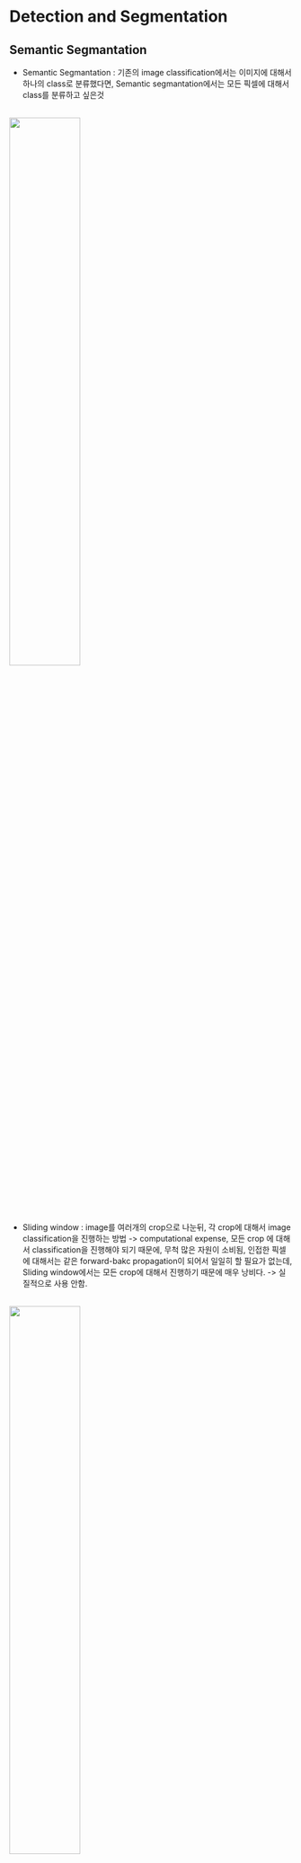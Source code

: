 # Detection and Segmentation

## Semantic Segmantation
- Semantic Segmantation : 기존의 image classification에서는 이미지에 대해서 하나의 class로 분류했다면, Semantic segmantation에서는 모든 픽셀에 대해서 class를 분류하고 싶은것
<br>
<img src="https://user-images.githubusercontent.com/48700102/118393673-37e63b00-b67b-11eb-85ac-92eacdbddbf1.png" width="50%">
<br>

- Sliding window : image를 여러개의 crop으로 나눈뒤, 각 crop에 대해서 image classification을 진행하는 방법 -> computational expense, 모든 crop 에 대해서 classification을 진행해야 되기 때문에, 무척 많은 자원이 소비됨, 인접한 픽셀에 대해서는 같은 forward-bakc propagation이 되어서 일일히 할 필요가 없는데, Sliding window에서는 모든 crop에 대해서 진행하기 때문에 매우 낭비다. -> 실질적으로 사용 안함.
<br>
<img src="https://user-images.githubusercontent.com/48700102/118393795-da062300-b67b-11eb-8239-ef893a039138.png" width="50%">
<br>

- Fully Convolutional : gigantic convolutional neural network으로 모든 픽셀에 대해서 진행, output data에서 모든 픽셀에 대해서 classifier가 존재하게 됨 -> very expensive(모든 픽셀에 대한 computation)
- 실제적으로 사용할때는, Fully convolutional 사이에 downsampling 과 upsampling을 lower spatial resolution 계산을 통해서 computation을 줄인다.
<br>
<img src="https://user-images.githubusercontent.com/48700102/118393930-98c24300-b67c-11eb-8748-3ea098368a32.png" width="50%">
<br>

<br>
<img src="https://user-images.githubusercontent.com/48700102/118393950-b5f71180-b67c-11eb-967c-c88e5f8ce030.png" width="50%">
<br>

- Up-sampling의 한 방법 : Un-pooling, Max Unpooling
- Max unpooling할때, 어느 부분에서 Max pooling step이 이루어졌는지 저장하고, Max unpooling때 retrieve하게 된다.
<br>
<img src="https://user-images.githubusercontent.com/48700102/118436073-150b6380-b71b-11eb-8f5c-24b64acbada8.png" width="50%">
<br>

- 학습가능한 up-sampling layer를 만드는 방법 : transpose convolution
- transpose convolution : convolution operation의 반대로 계산하면서 up sampling을 함. 기존의 convolution에서는 filter를 이용해서 dot product를 했다면, de-convolution operation에서는 input data 를 하나의 filter size data로 변환, output data에 덮어씌움.


# Localization
<br>
<img src="https://user-images.githubusercontent.com/48700102/118436649-22751d80-b71c-11eb-9b35-d94505f1a37c.png" width="50%">
<br>

- 기존의 image classification task 과 유사하게, 4096-> 4 의 fully connected layer로 마지막 layer를 구성해 x,y,w,h 를 도출하게 함.
















